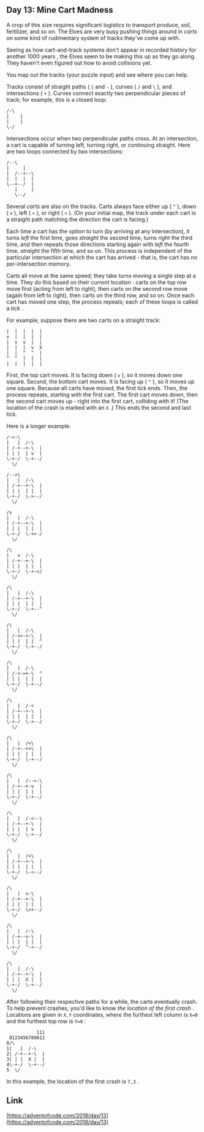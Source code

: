 ## Day 13: Mine Cart Madness

A crop of this size requires significant logistics to transport produce, soil, fertilizer, and so on. The Elves are very busy pushing things around in _carts_ on some kind of rudimentary system of tracks they've come up with.

Seeing as how cart-and-track systems don't appear in recorded history for another 1000 years , the Elves seem to be making this up as they go along. They haven't even figured out how to avoid collisions yet.

You map out the tracks (your puzzle input) and see where you can help.

Tracks consist of straight paths ( `|` and `-` ), curves ( `/` and `\` ), and intersections ( `+` ). Curves connect exactly two perpendicular pieces of track; for example, this is a closed loop:

```
/-\
|    |
|    |
\-/
```

Intersections occur when two perpendicular paths cross. At an intersection, a cart is capable of turning left, turning right, or continuing straight. Here are two loops connected by two intersections:

```
/--\
|     |
|  /--+--\
|  |  |  |
\--+--/  |
   |     |
   \--/
```

Several _carts_ are also on the tracks. Carts always face either up ( `^` ), down ( `v` ), left ( `<` ), or right ( `>` ). (On your initial map, the track under each cart is a straight path matching the direction the cart is facing.)

Each time a cart has the option to turn (by arriving at any intersection), it turns _left_ the first time, goes _straight_ the second time, turns _right_ the third time, and then repeats those directions starting again with _left_ the fourth time, _straight_ the fifth time, and so on. This process is independent of the particular intersection at which the cart has arrived - that is, the cart has no per-intersection memory.

Carts all move at the same speed; they take turns moving a single step at a time. They do this based on their _current location_ : carts on the top row move first (acting from left to right), then carts on the second row move (again from left to right), then carts on the third row, and so on. Once each cart has moved one step, the process repeats; each of these loops is called a _tick_ .

For example, suppose there are two carts on a straight track:

```
|  |  |  |  |
v  |  |  |  |
|  v  v  |  |
|  |  |  v  X
|  |  ^  ^  |
^  ^  |  |  |
|  |  |  |  |
```

First, the top cart moves. It is facing down ( `v` ), so it moves down one square. Second, the bottom cart moves. It is facing up ( `^` ), so it moves up one square. Because all carts have moved, the first tick ends. Then, the process repeats, starting with the first cart. The first cart moves down, then the second cart moves up - right into the first cart, colliding with it! (The location of the crash is marked with an `X` .) This ends the second and last tick.

Here is a longer example:

```
/->-\
|   |  /-\
| /-+--+-\  |
| | |  | v  |
\-+-/  \-+--/
  \/

/-->\
|   |  /-\
| /-+--+-\  |
| | |  | |  |
\-+-/  \->--/
  \/

/v
|   |  /-\
| /-+--+-\  |
| | |  | |  |
\-+-/  \-+>-/
  \/

/\
|   v  /-\
| /-+--+-\  |
| | |  | |  |
\-+-/  \-+->/
  \/

/\
|   |  /-\
| /->--+-\  |
| | |  | |  |
\-+-/  \-+--^
  \/

/\
|   |  /-\
| /-+>-+-\  |
| | |  | |  ^
\-+-/  \-+--/
  \/

/\
|   |  /-\
| /-+->+-\  ^
| | |  | |  |
\-+-/  \-+--/
  \/

/\
|   |  /-<
| /-+-->-\  |
| | |  | |  |
\-+-/  \-+--/
  \/

/\
|   |  /<\
| /-+--+>\  |
| | |  | |  |
\-+-/  \-+--/
  \/

/\
|   |  /--<-\
| /-+--+-v  |
| | |  | |  |
\-+-/  \-+--/
  \/

/\
|   |  /-<--\
| /-+--+-\  |
| | |  | v  |
\-+-/  \-+--/
  \/

/\
|   |  /<\
| /-+--+-\  |
| | |  | |  |
\-+-/  \-<--/
  \/

/\
|   |  v-\
| /-+--+-\  |
| | |  | |  |
\-+-/  \<+--/
  \/

/\
|   |  /-\
| /-+--v-\  |
| | |  | |  |
\-+-/  ^-+--/
  \/

/\
|   |  /-\
| /-+--+-\  |
| | |  X |  |
\-+-/  \-+--/
  \/
```

After following their respective paths for a while, the carts eventually crash. To help prevent crashes, you'd like to know _the location of the first crash_ . Locations are given in `X,Y` coordinates, where the furthest left column is `X=0` and the furthest top row is `Y=0` :

```
           111
 0123456789012
0/\
1|   |  /-\
2| /-+--+-\  |
3| | |  X |  |
4\-+-/  \-+--/
5  \/
```

In this example, the location of the first crash is `7,3` .

## Link

[https://adventofcode.com/2018/day/13](https://adventofcode.com/2018/day/13)
